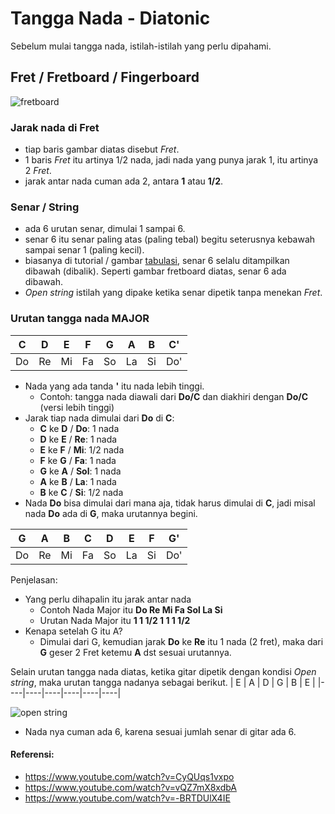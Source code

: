 # Tangga Nada - Diatonic

Sebelum mulai tangga nada, istilah-istilah yang perlu dipahami.

## Fret / Fretboard / Fingerboard
![fretboard](https://www.shutterstock.com/image-vector/guitar-fretboard-260nw-609291428.jpg)

### Jarak nada di Fret
- tiap baris gambar diatas disebut _Fret_.
- 1 baris _Fret_ itu artinya 1/2 nada, jadi nada yang punya jarak 1, itu artinya 2 _Fret_.
- jarak antar nada cuman ada 2, antara **1** atau **1/2**.

### Senar / String
- ada 6 urutan senar, dimulai 1 sampai 6.
- senar 6 itu senar paling atas (paling tebal) begitu seterusnya kebawah sampai senar 1 (paling kecil).
- biasanya di tutorial / gambar [tabulasi](https://www.youtube.com/watch?v=pQC3JsbgaTw), senar 6 selalu ditampilkan dibawah (dibalik). Seperti gambar fretboard diatas, senar 6 ada dibawah.
- _Open string_ istilah yang dipake ketika senar dipetik tanpa menekan _Fret_.

### Urutan tangga nada MAJOR
| C  | D  | E  | F  | G  | A  | B  |  C' |
|----|----|----|----|----|----|----| ----|
| Do | Re | Mi | Fa | So | La | Si | Do' |

- Nada yang ada tanda **'** itu nada lebih tinggi.
  - Contoh: tangga nada diawali dari **Do/C** dan diakhiri dengan **Do/C** (versi lebih tinggi)
- Jarak tiap nada dimulai dari **Do** di **C**:
  - **C** ke **D** / **Do**: 1 nada
  - **D** ke **E** / **Re**: 1 nada
  - **E** ke **F** / **Mi**: 1/2 nada 
  - **F** ke **G** / **Fa**: 1 nada 
  - **G** ke **A** / **Sol**: 1 nada 
  - **A** ke **B** / **La**: 1 nada 
  - **B** ke **C** / **Si**: 1/2 nada
- Nada **Do** bisa dimulai dari mana aja, tidak harus dimulai di **C**, jadi misal nada **Do** ada di **G**, maka urutannya begini.

| G  | A  | B  | C  | D  | E  | F  |  G' |
|----|----|----|----|----|----|----| ----|
| Do | Re | Mi | Fa | So | La | Si | Do' |

Penjelasan:
- Yang perlu dihapalin itu jarak antar nada
  - Contoh Nada Major itu **Do Re Mi Fa Sol La Si**
  - Urutan Nada Major itu **1 1 1/2 1 1 1 1/2**
- Kenapa setelah G itu A?
  - Dimulai dari G, kemudian jarak **Do** ke **Re** itu 1 nada (2 fret), maka dari **G** geser 2 Fret ketemu **A** dst sesuai urutannya.

Selain urutan tangga nada diatas, ketika gitar dipetik dengan kondisi _Open string_, maka urutan tangga nadanya sebagai berikut.
| E  | A  | D  | G  | B  | E  |
|----|----|----|----|----|----|

![open string](https://jtgt-static.b-cdn.net/images/modules/PMT1/MT-107a.png)

- Nada nya cuman ada 6, karena sesuai jumlah senar di gitar ada 6.

#### Referensi:
- https://www.youtube.com/watch?v=CyQUqs1vxpo
- https://www.youtube.com/watch?v=vQZ7mX8xdbA
- https://www.youtube.com/watch?v=-BRTDUlX4IE

